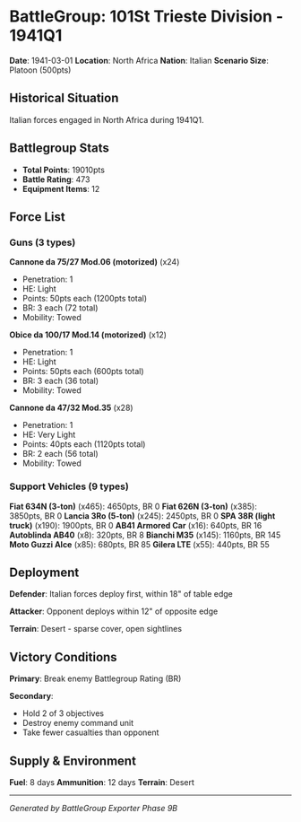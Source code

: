 # BattleGroup: 101St Trieste Division - 1941Q1

**Date**: 1941-03-01
**Location**: North Africa
**Nation**: Italian
**Scenario Size**: Platoon (500pts)

## Historical Situation

Italian forces engaged in North Africa during 1941Q1.

## Battlegroup Stats

- **Total Points**: 19010pts
- **Battle Rating**: 473
- **Equipment Items**: 12

## Force List

### Guns (3 types)

**Cannone da 75/27 Mod.06 (motorized)** (x24)
- Penetration: 1
- HE: Light
- Points: 50pts each (1200pts total)
- BR: 3 each (72 total)
- Mobility: Towed

**Obice da 100/17 Mod.14 (motorized)** (x12)
- Penetration: 1
- HE: Light
- Points: 50pts each (600pts total)
- BR: 3 each (36 total)
- Mobility: Towed

**Cannone da 47/32 Mod.35** (x28)
- Penetration: 1
- HE: Very Light
- Points: 40pts each (1120pts total)
- BR: 2 each (56 total)
- Mobility: Towed

### Support Vehicles (9 types)

**Fiat 634N (3-ton)** (x465): 4650pts, BR 0
**Fiat 626N (3-ton)** (x385): 3850pts, BR 0
**Lancia 3Ro (5-ton)** (x245): 2450pts, BR 0
**SPA 38R (light truck)** (x190): 1900pts, BR 0
**AB41 Armored Car** (x16): 640pts, BR 16
**Autoblinda AB40** (x8): 320pts, BR 8
**Bianchi M35** (x145): 1160pts, BR 145
**Moto Guzzi Alce** (x85): 680pts, BR 85
**Gilera LTE** (x55): 440pts, BR 55

## Deployment

**Defender**: Italian forces deploy first, within 18" of table edge

**Attacker**: Opponent deploys within 12" of opposite edge

**Terrain**: Desert - sparse cover, open sightlines

## Victory Conditions

**Primary**: Break enemy Battlegroup Rating (BR)

**Secondary**:
- Hold 2 of 3 objectives
- Destroy enemy command unit
- Take fewer casualties than opponent

## Supply & Environment

**Fuel**: 8 days
**Ammunition**: 12 days
**Terrain**: Desert

---

*Generated by BattleGroup Exporter Phase 9B*
